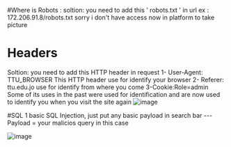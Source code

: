 #Where is Robots :
soltion:
you need to add this ' robots.txt ' in url 
ex : 172.206.91.8/robots.txt
sorry i don't have access now in platform to take picture

# Headers
Soltion: 
you need to add this HTTP header in request
1- User-Agent: TTU_BROWSER
This HTTP header use for identify your browser
2- Referer: ttu.edu.jo
use for identify from where you come
3-Cookie:Role=admin
Some of its uses in the past were used for identification and are now used to identify you when you visit the site again
![image](https://github.com/SlmanAlsayyed/writeup/assets/100826854/4b819c82-a9b4-4a81-843e-c5e82151b061)

#SQL 1
basic SQL Injection, just put any basic payload in search bar
---Payload = your malicios query in this case

![image](https://github.com/SlmanAlsayyed/writeup/assets/100826854/37cb1c7a-6df6-4b52-a9db-d969f99c6ac3)

